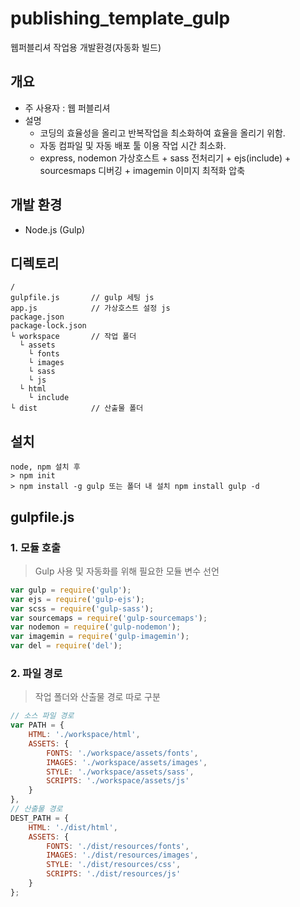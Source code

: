 # publishing_template_gulp
웹퍼블리셔 작업용 개발환경(자동화 빌드)

## 개요  
- 주 사용자 : 웹 퍼블리셔
- 설명  
  - 코딩의 효율성을 올리고 반복작업을 최소화하여 효율을 올리기 위함.
  - 자동 컴파일 및 자동 배포 툴 이용 작업 시간 최소화.
  - express, nodemon 가상호스트 + sass 전처리기 + ejs(include) + sourcesmaps 디버깅 + imagemin 이미지 최적화 압축 

## 개발 환경
- Node.js (Gulp)

## 디렉토리  
```
/
gulpfile.js       // gulp 세팅 js
app.js            // 가상호스트 설정 js
package.json
package-lock.json
└ workspace       // 작업 폴더
  └ assets
    └ fonts
    └ images
    └ sass
    └ js
  └ html
    └ include
└ dist            // 산출물 폴더
```

## 설치
```
node, npm 설치 후
> npm init
> npm install -g gulp 또는 폴더 내 설치 npm install gulp -d
```

## gulpfile.js

### 1. 모듈 호출
> Gulp 사용 및 자동화를 위해 필요한 모듈 변수 선언

```javascript
var gulp = require('gulp');
var ejs = require('gulp-ejs');
var scss = require('gulp-sass');
var sourcemaps = require('gulp-sourcemaps');
var nodemon = require('gulp-nodemon');
var imagemin = require('gulp-imagemin');
var del = require('del');
```

### 2. 파일 경로
> 작업 폴더와 산출물 경로 따로 구분

```javascript
// 소스 파일 경로
var PATH = { 
    HTML: './workspace/html',
	ASSETS: { 
		FONTS: './workspace/assets/fonts',
		IMAGES: './workspace/assets/images',
		STYLE: './workspace/assets/sass',
		SCRIPTS: './workspace/assets/js'
	} 
}, 
// 산출물 경로 
DEST_PATH = { 
    HTML: './dist/html',
	ASSETS: {
		FONTS: './dist/resources/fonts',
		IMAGES: './dist/resources/images',
		STYLE: './dist/resources/css',
		SCRIPTS: './dist/resources/js'
	} 
}; 
```
